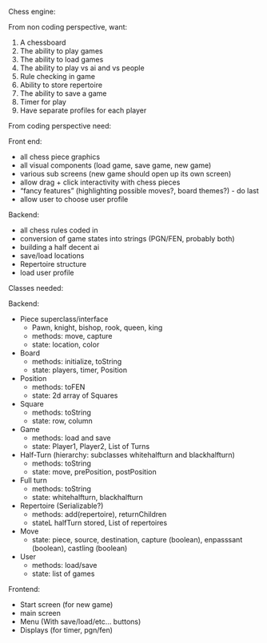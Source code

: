 Chess engine:

From non coding perspective, want:

1. A chessboard
2. The ability to play games 
3. The ability to load games
4. The ability to play vs ai and vs people
5. Rule checking in game
6. Ability to store repertoire 
7. The ability to save a game
8. Timer for play
9. Have separate profiles for each player

From coding perspective need:

Front end:
* all chess piece graphics
* all visual components (load game, save game, new game)
* various sub screens (new game should open up its own screen)
* allow drag + click interactivity with chess pieces
* “fancy features” (highlighting possible moves?, board themes?) - do last
* allow user to choose user profile

Backend:
* all chess rules coded in
* conversion of game states into strings (PGN/FEN, probably both)
* building a half decent ai
* save/load locations
* Repertoire structure
* load user profile

Classes needed: 

Backend: 
* Piece superclass/interface
	* Pawn, knight, bishop, rook, queen, king
	* methods: move, capture
	* state: location, color
* Board
	* methods: initialize, toString
	* state: players, timer, Position
* Position
	* methods: toFEN
	* state: 2d array of Squares
* Square
	* methods: toString
	* state: row, column
* Game
	* methods: load and save
	* state: Player1, Player2, List of Turns
* Half-Turn (hierarchy: subclasses whitehalfturn and blackhalfturn)
	* methods: toString
	* state: move, prePosition, postPosition
* Full turn
	* methods: toString
	* state: whitehalfturn, blackhalfturn
* Repertoire (Serializable?)
	* methods: add(repertoire), returnChildren
	* stateL halfTurn stored, List of repertoires
* Move
	* state: piece, source, destination, capture (boolean), enpasssant (boolean), castling (boolean)
* User
	* methods: load/save
	* state: list of games

Frontend: 
* Start screen (for new game)
* main screen
* Menu (With save/load/etc… buttons)
* Displays (for timer, pgn/fen)


